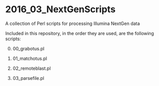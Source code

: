 # 2016_03_NextGenScripts
A collection of Perl scripts for processing Illumina NextGen data

Included in this repository, in the order they are used, are the following scripts:

0) 00_grabotus.pl

1) 01_matchotus.pl

2) 02_remoteblast.pl

3) 03_parsefile.pl
